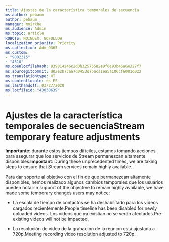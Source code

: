 ```yaml
---
title: Ajustes de la característica temporales de secuencia
ms.author: pebaum
author: pebaum
manager: mnirkhe
ms.audience: Admin
ms.topic: article
ROBOTS: NOINDEX, NOFOLLOW
localization_priority: Priority
ms.collection: Adm_O365
ms.custom:
- "9002315"
- "4510"
ms.openlocfilehash: 839814246c2d0b32575582e9f0e93b46a6e327f7
ms.sourcegitcommit: d02e2b73aa7d0453d7baca1ea5a186cf6081d022
ms.translationtype: HT
ms.contentlocale: es-ES
ms.lasthandoff: 03/27/2020
ms.locfileid: "43030639"
---
```

# <a name="stream-temporary-feature-adjustments"></a><span data-ttu-id="3fa7e-102">Ajustes de la característica temporales de secuencia</span><span class="sxs-lookup"><span data-stu-id="3fa7e-102">Stream temporary feature adjustments</span></span>

<span data-ttu-id="3fa7e-103">**Importante**: durante estos tiempos difíciles, estamos tomando acciones para asegurar que los servicios de Stream permanezcan altamente disponibles.</span><span class="sxs-lookup"><span data-stu-id="3fa7e-103">**Important**: During these unprecedented times, we are taking steps to ensure that Stream services remain highly available.</span></span>

<span data-ttu-id="3fa7e-104">Para dar soporte al objetivo con el fin de que permanezcan altamente disponibles, hemos realizado algunos cambios temporales que los usuarios pueden notar:</span><span class="sxs-lookup"><span data-stu-id="3fa7e-104">In support of the objective to remain highly available, we have made some temporary changes users may notice:</span></span> 

- <span data-ttu-id="3fa7e-105">La escala de tiempo de contactos se ha deshabilitado para los vídeos cargados recientemente.</span><span class="sxs-lookup"><span data-stu-id="3fa7e-105">People timeline has been disabled for newly uploaded videos.</span></span> <span data-ttu-id="3fa7e-106">Los vídeos que ya existían no se verán afectados.</span><span class="sxs-lookup"><span data-stu-id="3fa7e-106">Pre-existing videos will not be impacted.</span></span>

- <span data-ttu-id="3fa7e-107">La resolución de vídeo de la grabación de la reunión está ajustada a 720p.</span><span class="sxs-lookup"><span data-stu-id="3fa7e-107">Meeting recording video resolution adjusted to 720p.</span></span>
